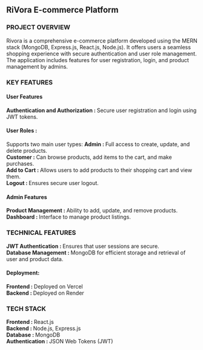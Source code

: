 <h2>RiVora E-commerce Platform</h2>

<h3>PROJECT OVERVIEW</h3>
Rivora is a comprehensive e-commerce platform developed using the MERN stack (MongoDB, Express.js, React.js, Node.js). It offers users a seamless shopping experience with secure authentication and user role management. The application includes features for user registration, login, and product management by admins.

<h3>KEY FEATURES</h3>

<h4>User Features</h4>
<b>Authentication and Authorization : </b> Secure user registration and login using JWT tokens.<br/>
<h4>User Roles : </h4> Supports two main user types:
<b>Admin : </b>Full access to create, update, and delete products.<br/>
<b>Customer : </b>Can browse products, add items to the cart, and make purchases.<br/>
<b>Add to Cart : </b>Allows users to add products to their shopping cart and view them.<br/>
<b>Logout : </b>Ensures secure user logout.<br/>

<h4>Admin Features</h4>
<b>Product Management : </b>Ability to add, update, and remove products.<br/>
<b>Dashboard : </b>Interface to manage product listings.


<h3>TECHNICAL FEATURES</h3>
<b>JWT Authentication : </b>Ensures that user sessions are secure.<br/>
<b>Database Management : </b>MongoDB for efficient storage and retrieval of user and product data.
<h4>Deployment:</h4>
<b>Frontend : </b>Deployed on Vercel<br/>
<b>Backend : </b>Deployed on Render

<h3>TECH STACK</h3>
<b>Frontend : </b>React.js<br/>
<b>Backend : </b>Node.js, Express.js<br/>
<b>Database : </b>MongoDB<br/>
<b>Authentication : </b>JSON Web Tokens (JWT)
